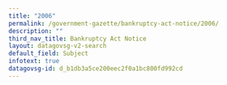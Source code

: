 ```yaml
---
title: "2006"
permalink: /government-gazette/bankruptcy-act-notice/2006/
description: ""
third_nav_title: Bankruptcy Act Notice
layout: datagovsg-v2-search
default_field: Subject
infotext: true
datagovsg-id: d_b1db3a5ce200eec2f0a1bc800fd992cd
---
```

